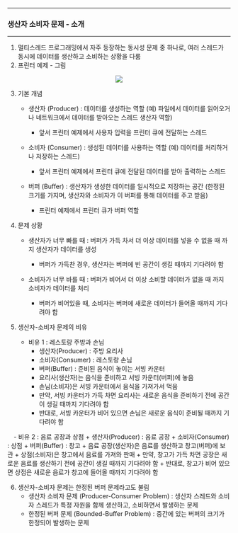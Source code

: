-----
### 생산자 소비자 문제 - 소개
-----
1. 멀티스레드 프로그래밍에서 자주 등장하는 동시성 문제 중 하나로, 여러 스레드가 동시에 데이터를 생산하고 소비하는 상황을 다룸
2. 프린터 예제 - 그림
<div align="center">
<img src="https://github.com/user-attachments/assets/3403cbf6-90ed-4f29-bff9-913e58da7dac">
</div>

3. 기본 개념
   - 생산자 (Producer) : 데이터를 생성하는 역할 (예) 파일에서 데이터를 읽어오거나 네트워크에서 데이터를 받아오는 스레드 생산자 역할)
     + 앞서 프린터 예제에서 사용자 입력을 프린터 큐에 전달하는 스레드

   - 소비자 (Consumer) : 생성된 데이터를 사용하는 역할 (예) 데이터를 처리하거나 저장하는 스레드)
     + 앞서 프린터 예제에서 프린터 큐에 전달된 데이터를 받아 출력하는 스레드

   - 버퍼 (Buffer) : 생산자가 생성한 데이터를 일시적으로 저장하는 공간 (한정된 크기를 가지며, 생산자와 소비자가 이 버퍼를 통해 데이터를 주고 받음)
     + 프린터 예제에서 프린터 큐가 버퍼 역할

4. 문제 상황
   - 생산자가 너무 빠를 때 : 버퍼가 가득 차서 더 이상 데이터를 넣을 수 없을 때 까지 생산자가 데이터를 생성
     + 버퍼가 가득찬 경우, 생산자는 버퍼에 빈 공간이 생길 때까지 기다려야 함

   - 소비자가 너무 바를 때 : 버퍼가 비어서 더 이상 소비할 데이터가 없을 때 까지 소비자가 데이터를 처리
     + 버퍼가 비어있을 때, 소비자는 버퍼에 새로운 데이터가 들어올 때까지 기다려야 함

5. 생산자-소비자 문제의 비유
   - 비유 1 : 레스토랑 주방과 손님
     + 생산자(Producer) : 주방 요리사
     + 소비자(Consumer) : 레스토랑 손님
     + 버퍼(Buffer) : 준비된 음식이 놓이는 서빙 카운터
     + 요리사(생산자)는 음식을 준비하고 서빙 카운터(버퍼)에 놓음
     + 손님(소비자)은 서빙 카운터에서 음식을 가져가서 먹음
     + 만약, 서빙 카운터가 가득 차면 요리사는 새로운 음식을 준비하기 전에 공간이 생길 때까지 기다려야 함
     + 반대로, 서빙 카운터가 비어 있으면 손님은 새로운 음식이 준비될 때까지 기다려야 함

⠀ - 비유 2 : 음료 공장과 상점
     + 생산자(Producer) : 음료 공장
     + 소비자(Consumer) : 상점
     + 버퍼(Buffer) : 창고
     + 음료 공장(생산자)은 음료를 생산하고 창고(버퍼)에 보관
     + 상점(소비자)은 창고에서 음료를 가져와 판매
     + 만약, 창고가 가득 차면 공장은 새로운 음료를 생산하기 전에 공간이 생길 때까지 기다려야 함
     + 반대로, 창고가 비어 있으면 상점은 새로운 음료가 창고에 들어올 때까지 기다려야 함

6. 생산자-소비자 문제는 한정된 버퍼 문제라고도 불림
   - 생산자 소비자 문제 (Producer-Consumer Problem) : 생산자 스레드와 소비자 스레드가 특정 자원을 함께 생산하고, 소비하면서 발생하는 문제
   - 한정된 버퍼 문제 (Bounded-Buffer Problem) : 중간에 있는 버퍼의 크기가 한정되어 발생하는 문제
